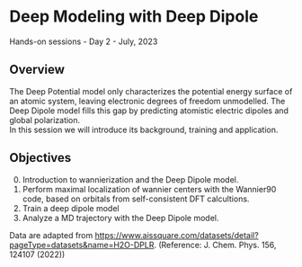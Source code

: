 # Deep Modeling with Deep Dipole
Hands-on sessions - Day 2 - July, 2023

## Overview
The Deep Potential model only characterizes the potential energy surface of an atomic system, leaving electronic degrees of freedom unmodelled. The Deep Dipole model fills this gap by predicting atomistic electric dipoles and global polarization.  
In this session we will introduce its background, training and application.

## Objectives
0. Introduction to wannierization and the Deep Dipole model.
1. Perform maximal localization of wannier centers with the Wannier90 code, based on orbitals from self-consistent DFT calcultions. 
2. Train a deep dipole model
3. Analyze a MD trajectory with the Deep Dipole model. 

Data are adapted from https://www.aissquare.com/datasets/detail?pageType=datasets&name=H2O-DPLR. (Reference: J. Chem. Phys. 156, 124107 (2022))

